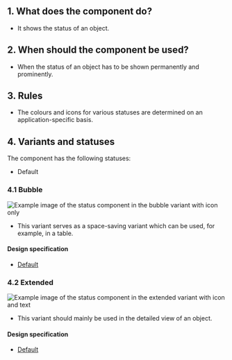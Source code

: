## 1. What does the component do? 
* It shows the status of an object.


## 2. When should the component be used?
* When the status of an object has to be shown permanently and prominently. 


## 3. Rules
* The colours and icons for various statuses are determined on an application-specific basis.


## 4. Variants and statuses
The component has the following statuses:
* Default

### 4.1 Bubble
![Example image of the status component in the bubble variant with icon only](https://raw.githubusercontent.com/sbb-design-systems/sbb-design-system/master/webapp/components/status/images/status_bubble.png 'class: image')
* This variant serves as a space-saving variant which can be used, for example, in a table.

#### Design specification
* [Default](https://sbb.invisionapp.com/d/main#/console/17140415/355348242/inspect)

### 4.2 Extended 
![Example image of the status component in the extended variant with icon and text](https://raw.githubusercontent.com/sbb-design-systems/sbb-design-system/master/webapp/components/status/images/status_extended.png 'class: image')
* This variant should mainly be used in the detailed view of an object.

#### Design specification
* [Default](https://sbb.invisionapp.com/d/main#/console/17140415/355348243/inspect)
